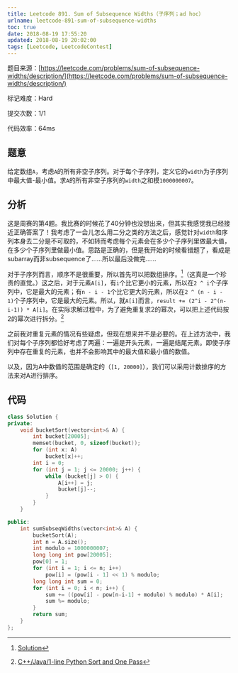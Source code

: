 ```yaml
---
title: Leetcode 891. Sum of Subsequence Widths（子序列；ad hoc）
urlname: leetcode-891-sum-of-subsequence-widths
toc: true
date: 2018-08-19 17:55:20
updated: 2018-08-19 20:02:00
tags: [Leetcode, LeetcodeContest]
---
```


题目来源：[https://leetcode.com/problems/sum-of-subsequence-widths/description/](https://leetcode.com/problems/sum-of-subsequence-widths/description/)

标记难度：Hard

提交次数：1/1

代码效率：64ms

## 题意

给定数组`A`，考虑`A`的所有非空子序列。对于每个子序列，定义它的`width`为子序列中最大值-最小值。求`A`的所有非空子序列的`width`之和模`1000000007`。

## 分析

这是周赛的第4题。我比赛的时候花了40分钟也没想出来，但其实我感觉我已经接近正确答案了！我考虑了一会儿怎么用二分之类的方法之后，感觉针对`width`和序列本身去二分是不可取的，不如转而考虑每个元素会在多少个子序列里做最大值，在多少个子序列里做最小值。思路是正确的，但是我开始的时候看错题了，看成是subarray而非subsequence了……所以最后没做完……

对于子序列而言，顺序不是很重要，所以首先可以把数组排序。[^intuition]（这真是一个珍贵的直觉。）这之后，对于元素`A[i]`，有`i`个比它更小的元素，所以在`2 ^ i`个子序列中，它是最大的元素；有`n - i - 1`个比它更大的元素，所以在`2 ^ (n - i - 1)`个子序列中，它是最大的元素。所以，就`A[i]`而言，`result += (2^i - 2^(n-i-1)) * A[i]`。在实际求解过程中，为了避免重复求2的幂次，可以把上述代码按2的幂次进行拆分。[^solution]

[^intuition]: [Solution](https://leetcode.com/problems/sum-of-subsequence-widths/solution/)

[^solution]: [C++/Java/1-line Python Sort and One Pass](https://leetcode.com/problems/sum-of-subsequence-widths/discuss/161267/C++Java1-line-Python-Sort-and-One-Pass?page=2)

之前我对重复元素的情况有些疑虑，但现在想来并不是必要的。在上述方法中，我们对每个子序列都恰好考虑了两遍：一遍是开头元素，一遍是结尾元素。即使子序列中存在重复的元素，也并不会影响其中的最大值和最小值的数值。

以及，因为A中数值的范围是确定的（`[1, 20000]`），我们可以采用计数排序的方法来对A进行排序。

## 代码

```cpp
class Solution {
private:
    void bucketSort(vector<int>& A) {
        int bucket[20005];
        memset(bucket, 0, sizeof(bucket));
        for (int x: A)
            bucket[x]++;
        int i = 0;
        for (int j = 1; j <= 20000; j++) {
            while (bucket[j] > 0) {
                A[i++] = j;
                bucket[j]--;
            }
        }
    }

public:
    int sumSubseqWidths(vector<int>& A) {
        bucketSort(A);
        int n = A.size();
        int modulo = 1000000007;
        long long int pow[20005];
        pow[0] = 1;
        for (int i = 1; i <= n; i++)
            pow[i] = (pow[i - 1] << 1) % modulo;
        long long int sum = 0;
        for (int i = 0; i < n; i++) {
            sum += ((pow[i] - pow[n-i-1] + modulo) % modulo) * A[i];
            sum %= modulo;
        }
        return sum;
    }
};
```
